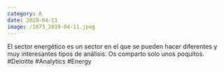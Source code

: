 ```yaml
--- 
category: A 
date: 2019-04-11 
image: /1073_2019-04-11.jpeg 
--- 
```


El sector energético es un sector en el que se pueden hacer diferentes y muy interesantes tipos de análisis. Os comparto solo unos poquitos. #Deloitte #Analytics #Energy